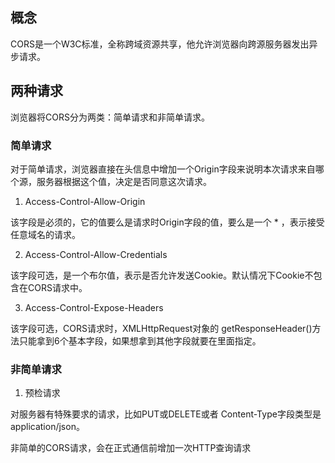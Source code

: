 ## 概念

CORS是一个W3C标准，全称跨域资源共享，他允许浏览器向跨源服务器发出异步请求。

## 两种请求

浏览器将CORS分为两类：简单请求和非简单请求。

### 简单请求

对于简单请求，浏览器直接在头信息中增加一个Origin字段来说明本次请求来自哪个源，服务器根据这个值，决定是否同意这次请求。

1. Access-Control-Allow-Origin

该字段是必须的，它的值要么是请求时Origin字段的值，要么是一个 * ，表示接受任意域名的请求。

2. Access-Control-Allow-Credentials

该字段可选，是一个布尔值，表示是否允许发送Cookie。默认情况下Cookie不包含在CORS请求中。

3. Access-Control-Expose-Headers

该字段可选，CORS请求时，XMLHttpRequest对象的 getResponseHeader()方法只能拿到6个基本字段，如果想拿到其他字段就要在里面指定。

### 非简单请求

1. 预检请求

对服务器有特殊要求的请求，比如PUT或DELETE或者 Content-Type字段类型是 application/json。

非简单的CORS请求，会在正式通信前增加一次HTTP查询请求
